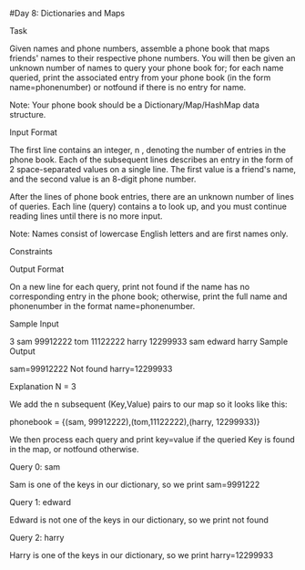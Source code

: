 #Day 8: Dictionaries and Maps

Task 

Given names and phone numbers, assemble a phone book that maps
friends' names to their respective phone numbers. You will then be
given an unknown number of names to query your phone book for; for
each name queried, print the associated entry from your phone book (in the
form name=phonenumber) or notfound if there is no entry for name.

Note: Your phone book should be a Dictionary/Map/HashMap data structure.

Input Format

The first line contains an integer, n , denoting the number of entries
in the phone book.  Each of the subsequent lines describes an entry in
the form of 2 space-separated values on a single line. The first value
is a friend's name, and the second value is an 8-digit phone number.

After the lines of phone book entries, there are an unknown number of
lines of queries. Each line (query) contains a to look up, and you
must continue reading lines until there is no more input.

Note: Names consist of lowercase English letters and are first names
only.

Constraints

Output Format

On a new line for each query, print not found if the name has no corresponding
entry in the phone book; otherwise, print the full name and phonenumber in the format name=phonenumber.

Sample Input

3
sam 99912222
tom 11122222
harry 12299933
sam
edward
harry
Sample Output

sam=99912222
Not found
harry=12299933

Explanation
N = 3

We add the n subsequent (Key,Value) pairs to our map so it looks like
this:

phonebook = {(sam, 99912222),(tom,11122222),(harry, 12299933)}

We then process each query and print key=value if the queried Key is found in
the map, or notfound otherwise.

Query 0:  sam

Sam is one of the keys in our dictionary, so we print sam=9991222

Query 1:  edward

Edward is not one of the keys in our dictionary, so we print not found

Query 2:  harry

Harry is one of the keys in our dictionary, so we print harry=12299933

